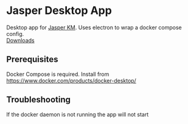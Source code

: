 # Jasper Desktop App
Desktop app for [Jasper KM](https://github.com/cjmalloy/jasper). Uses electron to wrap a docker compose config.  
[Downloads](https://github.com/cjmalloy/jasper-app/releases/latest)

## Prerequisites
Docker Compose is required. Install from https://www.docker.com/products/docker-desktop/

## Troubleshooting
If the docker daemon is not running the app will not start
